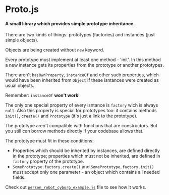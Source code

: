 # Proto.js
#### A small library which provides simple prototype inheritance. 

There are two kinds of things: prototypes (factories) and instances (just simple objects). 

Objects are being created without `new` keyword. 

Every prototype must implement at least one method - 'init'. In this method a new instance gets its properties from the prototype or another prototypes. 

There aren't `hasOwnProperty`, `instanceOf` and other such properties, which would have been inherited from `Object` if these isntances were created as usual objects. 

Remember: `instanceOf` **won't work**!

The only one special property of every isntance is `factory` wich is always `null`. Also this property is special for prototypes too: it contains methods `init()`, `create()` and `Prototype` (it's just a link to the prototype).

The prototype aren't compatible with functions that are constructors. But you still can borrow methods directly if your codebase allows that. 

The prototype must fit in these conditions: 

* Properties which should be inherited by instances, are defined directly in the prototype; properties which must not be inherited, are defined in `factory` property of the prototype.
* `SomePrototype.factory.create()` and `SomePrototype.factory.init()` must accept only one parameter - an object which contains all needed fields.

Check out [`person_robot_cyborg_example.js`](https://github.com/rottenberry/Proto.js/blob/master/person_robot_cyborg_example.js) file to see how it works.